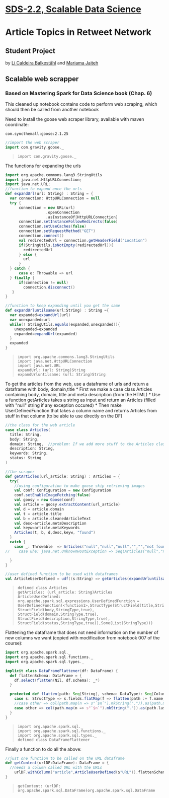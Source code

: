 [SDS-2.2, Scalable Data Science](https://lamastex.github.io/scalable-data-science/sds/2/2/)
===========================================================================================

Article Topics in Retweet Network
=================================

Student Project
---------------

by [Li Caldeira Balkeståhl](https://www.linkedin.com/in/li-caldeira-balkest%C3%A5hl-9b839412b/) and [Mariama Jaiteh](https://www.linkedin.com/in/mariama-jaiteh-a97ab373/)

Scalable web scrapper
---------------------

### Based on Mastering Spark for Data Science book (Chap. 6)

This cleaned up notebook contains code to perform web scraping, which should then be called from another notebook

Need to install the goose web scraper library, available with maven coordinate:

`com.syncthemall:goose:2.1.25`

``` scala
//import the web scraper
import com.gravity.goose._
```

>     import com.gravity.goose._

The functions for expanding the urls

``` scala
import org.apache.commons.lang3.StringUtils 
import java.net.HttpURLConnection;
import java.net.URL;
//function to expand once the urls
def expandUrl(url: String) : String = {
  var connection: HttpURLConnection = null
  try {
      connection = new URL(url)
                  .openConnection
                  .asInstanceOf[HttpURLConnection]
      connection.setInstanceFollowRedirects(false)
      connection.setUseCaches(false)
      connection.setRequestMethod("GET")
      connection.connect()
      val redirectedUrl = connection.getHeaderField("Location")
      if(StringUtils.isNotEmpty(redirectedUrl)){
        redirectedUrl
      } else {
        url
      }
  } catch {
      case e: Throwable => url
  } finally {
      if(connection != null)
        connection.disconnect()
   }
}

//function to keep expanding until you get the same
def expandUrluntilsame(url:String) : String ={
  var expanded=expandUrl(url)
  var unexpanded=url
  while(! StringUtils.equals(expanded,unexpanded)){
    unexpanded=expanded
    expanded=expandUrl(expanded)
  }
  expanded
}
```

>     import org.apache.commons.lang3.StringUtils
>     import java.net.HttpURLConnection
>     import java.net.URL
>     expandUrl: (url: String)String
>     expandUrluntilsame: (url: String)String

To get the articles from the web, use a dataframe of urls and return a dataframe with body, domain,title
\* First we make a case class Articles containing body, domain, title and meta description (from the HTML)
\* Use a function getArticles takes a string as input and return an Articles (filled with "null" string if any exception occured)
\* Then make UserDefinedFunction that takes a column name and returns Articles from stuff in that column (to be able to use directly on the DF)

``` scala
//the class for the web article
case class Articles(
  title: String, 
  body: String, 
  domain: String,  //problem: If we add more stuff to the Articles class,  getArticles  needs to be changed
  description: String,
  keywords: String,
  status: String
)

//the scraper
def getArticles(url_article: String) : Articles = {
  try{
    //using configuration to make goose skip retrieving images
    val conf: Configuration = new Configuration
    conf.setEnableImageFetching(false)
    val goosy = new Goose(conf)
    val article = goosy.extractContent(url_article) 
    val d = article.domain
    val t = article.title
    val b = article.cleanedArticleText
    val desc=article.metaDescription
    val keyw=article.metaKeywords
    Articles(t, b, d,desc,keyw, "found")
  }
  catch {
    case _: Throwable  => Articles("null","null","null","","","not found")
//    case uhe: java.net.UnknownHostException => Seq(Articles("null","null","null","not found")).toDF()

  }
}

//user defined function to be used with dataframes
val ArticleUserDefined = udf((s:String) => getArticles(expandUrluntilsame(s))) //this actually creates a new instance of goose for each article,this is slow and not scalable as they say in the book (i think)
```

>     defined class Articles
>     getArticles: (url_article: String)Articles
>     ArticleUserDefined: org.apache.spark.sql.expressions.UserDefinedFunction = UserDefinedFunction(<function1>,StructType(StructField(title,StringType,true), StructField(body,StringType,true), StructField(domain,StringType,true), StructField(description,StringType,true), StructField(status,StringType,true)),Some(List(StringType)))

Flattening the dataframe that does not need information on the number of new columns we want (copied with modification from notebook 007 of the course):

``` scala
import org.apache.spark.sql._
import org.apache.spark.sql.functions._
import org.apache.spark.sql.types._

implicit class DataFrameFlattener(df: DataFrame) {
  def flattenSchema: DataFrame = {
    df.select(flatten(Nil, df.schema): _*)
  }

  protected def flatten(path: Seq[String], schema: DataType): Seq[Column] = schema match {
    case s: StructType => s.fields.flatMap(f => flatten(path :+ f.name, f.dataType)) 
    //case other => col(path.map(n => s"`$n`").mkString(".")).as(path.mkString(".")) :: Nil //original
    case other => col(path.map(n => s"`$n`").mkString(".")).as(path.last) :: Nil //i just want the lowest nested name (is last too computationally expensive?)
  }
}
```

>     import org.apache.spark.sql._
>     import org.apache.spark.sql.functions._
>     import org.apache.spark.sql.types._
>     defined class DataFrameFlattener

Finally a function to do all the above:

``` scala
//just one function to be called on the URL dataframe
def getContent(urlDF:DataFrame): DataFrame = {
  //needs a column called URL with the URLs
    urlDF.withColumn("article",ArticleUserDefined($"URL")).flattenSchema  
}
```

>     getContent: (urlDF: org.apache.spark.sql.DataFrame)org.apache.spark.sql.DataFrame